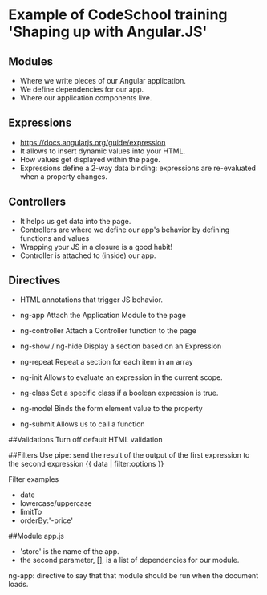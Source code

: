 # Example of CodeSchool training 'Shaping up with Angular.JS'

## Modules
* Where we write pieces of our Angular application.
* We define dependencies for our app.
* Where our application components live.

## Expressions
* https://docs.angularjs.org/guide/expression
* It allows to insert dynamic values into your HTML.
* How values get displayed within the page.
* Expressions define a 2-way data binding: expressions are re-evaluated when a property changes.

## Controllers
* It helps us get data into the page.
* Controllers are where we define our app's behavior by defining functions and values
* Wrapping your JS in a closure is a good habit!
* Controller is attached to (inside) our app.

## Directives
* HTML annotations that trigger JS behavior.
* ng-app
Attach the Application Module to the page

* ng-controller
Attach a Controller function to the page

* ng-show / ng-hide
Display a section based on an Expression

* ng-repeat
Repeat a section for each item in an array

* ng-init
Allows to evaluate an expression in the current scope.

* ng-class
Set a specific class if a boolean expression is true.

* ng-model
Binds the form element value to the property

* ng-submit
Allows us to call a function 

##Validations
Turn off default HTML validation

##Filters
Use pipe: send the result of the output of the first expression to the second expression
{{ data | filter:options }}

Filter examples
* date
* lowercase/uppercase
* limitTo
* orderBy:'-price'


##Module app.js
* 'store' is the name of the app.
* the second parameter, [], is a list of dependencies for our module.

ng-app: directive to say that that module should be run when the document loads.
